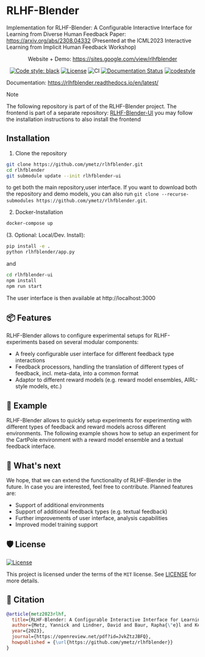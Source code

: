 # RLHF-Blender

Implementation for RLHF-Blender: A Configurable Interactive Interface for Learning from Diverse Human Feedback
Paper: https://arxiv.org/abs/2308.04332 (Presented at the ICML2023 Interactive Learning from Implicit Human Feedback Workshop)

<div align="center">

Website + Demo: https://sites.google.com/view/rlhfblender

[![Code style: black](https://img.shields.io/badge/code%20style-black-000000.svg)](https://github.com/psf/black)
[![License](https://img.shields.io/github/license/ymetz/rlhfblender)](https://github.com/ymetz/rlhfblender/blob/master/LICENSE)
![CI](https://github.com/ymetz/rlhfblender/workflows/CI/badge.svg)
[![Documentation Status](https://readthedocs.org/projects/rlhfblender/badge/?version=latest)](https://readthedocs.org/projects/rlhfblender/badge/?version=latest)
[![codestyle](https://img.shields.io/badge/code%20style-black-000000.svg)](https://github.com/psf/black)

</div>

Documentation: https://rlhfblender.readthedocs.io/en/latest/

> [!NOTE]  
> The following repository is part of of the RLHF-Blender project. The frontend is part of a separate repository: [RLHF-Blender-UI](https://github.com/ymetz/rlhfblender-ui)
> you may follow the installation instructions to also install the frontend

## Installation

1. Clone the repository

```bash
git clone https://github.com/ymetz/rlhfblender.git
cd rlhfblender
git submodule update --init rlhfblender-ui
```
to get both the main repository,user interface. If you want to download both the repository and demo models, you can also run ```git clone --recurse-submodules https://github.com/ymetz/rlhfblender.git```.

2. Docker-Installation

```bash
docker-compose up
```

(3. Optional: Local/Dev. Install):

```bash
pip install -e .
python rlhfblender/app.py
```

and

```bash
cd rlhfblender-ui
npm install
npm run start
```

The user interface is then available at http://localhost:3000

## 📦 Features

RLHF-Blender allows to configure experimental setups for RLHF-experiments based on several modular components:

- A freely configurable user interface for different feedback type interactions
- Feedback processors, handling the translation of different types of feedback, incl. meta-data, into a common format
- Adaptor to different reward models (e.g. reward model ensembles, AIRL-style models, etc.)

## 📖 Example

RLHF-Blender allows to quickly setup experiments for experimenting with different types of feedback and reward models across different environments. 
The following example shows how to setup an experiment for the CartPole environment with a reward model ensemble and a textual feedback interface.



## 🎯 What's next

We hope, that we can extend the functionality of RLHF-Blender in the future. In case you are interested, feel free to contribute.
Planned features are:
- Support of additional environments
- Support of additional feedback types (e.g. textual feedback)
- Further improvements of user interface, analysis capabilities
- Improved model training support

## 🛡 License

[![License](https://img.shields.io/github/license/ymetz/rlhfblender)](https://github.com/ymetz/rlhfblender/blob/master/LICENSE)

This project is licensed under the terms of the `MIT` license. See [LICENSE](https:/ymetz/rlhfblender/blob/master/LICENSE) for more details.

## 📃 Citation

```bibtex
@article{metz2023rlhf,
  title={RLHF-Blender: A Configurable Interactive Interface for Learning from Diverse Human Feedback},
  author={Metz, Yannick and Lindner, David and Baur, Rapha{\"e}l and Keim, Daniel A and El-Assady, Mennatallah},
  year={2023},
  journal={https://openreview.net/pdf?id=JvkZtzJBFQ},
  howpublished = {\url{https://github.com/ymetz/rlhfblender}}
}
```
